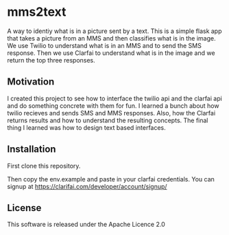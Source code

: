 # mms2text
A way to identiy what is in a picture sent by a text. This is a simple flask app that takes a picture from an MMS and then classifies what is in the image. We use Twilio to understand what is in an MMS and to send the SMS response. Then we use Clarfai to understand what is in the image and we return the top three responses.

## Motivation

I created this project to see how to interface the twilio api and the clarfai api and do something concrete with them for fun. I learned a bunch about how twilio recieves and sends SMS and MMS responses. Also, how the Clarfai returns results and how to understand the resulting concepts. The final thing I learned was how to design text based interfaces.

## Installation

First clone this repository.

Then copy the env.example and paste in your clarfai credentials. You can signup at https://clarifai.com/developer/account/signup/

## License

This software is released under the Apache Licence 2.0
